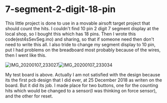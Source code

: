 # 7-segment-2-digit-18-pin

This little project is done to use in a movable airsoft target project that should count the hits. I couldn't find 10 pin 2 digit 7 segment display at the local shop, so I bought this which has 18 pins. Then I wrote this code(est4sSevSeg.ino) and sharing, so that if someone need then don't need to write this all. I also tride to change my segment display to 10 pin, put I had problems on the breadboard most probably because of the wires, then I went like this. 

![IMG_20200107_233027](https://user-images.githubusercontent.com/53571773/71927233-1717f680-31a6-11ea-8d1f-4e0a3ea00f2e.jpg)![IMG_20200107_233034](https://user-images.githubusercontent.com/53571773/71927260-272fd600-31a6-11ea-9374-9d8bd2ba57cb.jpg)

My test board is above. Actually I am not satisfied with the design because its the first pcb design that I did ever, at 25 December 2018 as writen on the board. But it did its job. I made place for two buttons, one for the counting hits which would be changed to a sensor(I was thinking on force sensor), and the other for reset.
